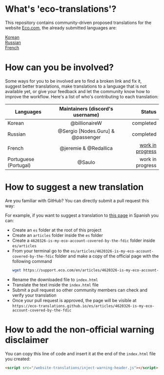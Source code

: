 # What's 'eco-translations'?

This repository contains community-driven proposed translations for the website [Eco.com](https://eco.com), the already submitted languages are:

[Korean](https://eco-community.github.io/website-translations/ko/)  
[Russian](https://eco-community.github.io/website-translations/ru/)  
[French](https://eco-community.github.io/website-translations/fr/)

# How can you be involved?

Some ways for you to be involved are to find a broken link and fix it, suggest better translations, make translations to a language that is not available yet, or give your feedback and let the community know how to improve the workflow.
Here's a list of who's contributing to each translation:

| Languages             |  Maintainers (discord's username)  |                                                                                                 Status |
| --------------------- | :--------------------------------: | -----------------------------------------------------------------------------------------------------: |
| Korean                |           @billionaireW            |                                                                                              completed |
| Russian               | @Sergio \[Nodes.Guru] & @passenger |                                                                                              completed |
| French                |       @jeremie & @Redallica        | [work in progress](https://github.com/eco-community/website-translations/blob/master/doc/fr/status.md) |
| Portuguese (Portugal) |               @Saulo               |                                                                                       work in progress |

# How to suggest a new translation

Are you familiar with GitHub? You can directly submit a pull request this way:

For example, if you want to suggest a translation to [this page](https://support.eco.com/en/articles/4620326-is-my-eco-account-covered-by-the-fdic) in Spanish you can:

- Create an `es` folder at the root of this project
- Create an `articles` folder inside the `es` folder
- Create a `4620326-is-my-eco-account-covered-by-the-fdic` folder inside `es/articles`
- From your terminal go to the `es/articles/4620326-is-my-eco-account-covered-by-the-fdic` folder and make a copy of the official page with the following command
  ```bash
  wget https://support.eco.com/en/articles/4620326-is-my-eco-account-covered-by-the-fdic
  ```
- Rename the downloaded file to `index.html`
- Translate the text inside the `index.html` file
- Submit a pull request so other community members can check and verify your translation
- Once your pull request is approved, the page will be visible at `https://eco-translations.github.io/es/articles/4620326-is-my-eco-account-covered-by-the-fdic`

# How to add the non-official warning disclaimer

You can copy this line of code and insert it at the end of the `index.html` file you created:

```html
<script src="/website-translations/inject-warning-header.js"></script>
```
